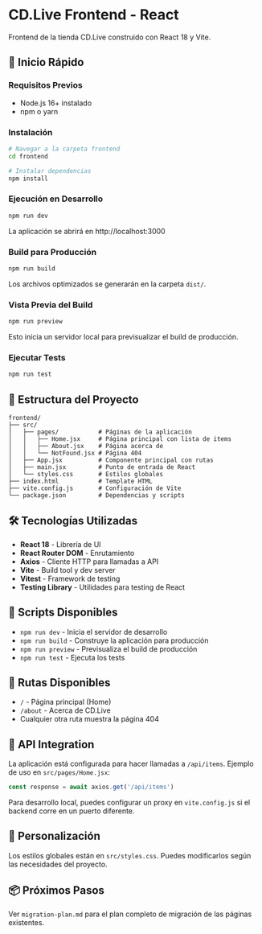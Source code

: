 # CD.Live Frontend - React

Frontend de la tienda CD.Live construido con React 18 y Vite.

## 🚀 Inicio Rápido

### Requisitos Previos

- Node.js 16+ instalado
- npm o yarn

### Instalación

```bash
# Navegar a la carpeta frontend
cd frontend

# Instalar dependencias
npm install
```

### Ejecución en Desarrollo

```bash
npm run dev
```

La aplicación se abrirá en http://localhost:3000

### Build para Producción

```bash
npm run build
```

Los archivos optimizados se generarán en la carpeta `dist/`.

### Vista Previa del Build

```bash
npm run preview
```

Esto inicia un servidor local para previsualizar el build de producción.

### Ejecutar Tests

```bash
npm run test
```

## 📁 Estructura del Proyecto

```
frontend/
├── src/
│   ├── pages/           # Páginas de la aplicación
│   │   ├── Home.jsx     # Página principal con lista de items
│   │   ├── About.jsx    # Página acerca de
│   │   └── NotFound.jsx # Página 404
│   ├── App.jsx          # Componente principal con rutas
│   ├── main.jsx         # Punto de entrada de React
│   └── styles.css       # Estilos globales
├── index.html           # Template HTML
├── vite.config.js       # Configuración de Vite
└── package.json         # Dependencias y scripts
```

## 🛠️ Tecnologías Utilizadas

- **React 18** - Librería de UI
- **React Router DOM** - Enrutamiento
- **Axios** - Cliente HTTP para llamadas a API
- **Vite** - Build tool y dev server
- **Vitest** - Framework de testing
- **Testing Library** - Utilidades para testing de React

## 📝 Scripts Disponibles

- `npm run dev` - Inicia el servidor de desarrollo
- `npm run build` - Construye la aplicación para producción
- `npm run preview` - Previsualiza el build de producción
- `npm run test` - Ejecuta los tests

## 🔗 Rutas Disponibles

- `/` - Página principal (Home)
- `/about` - Acerca de CD.Live
- Cualquier otra ruta muestra la página 404

## 📡 API Integration

La aplicación está configurada para hacer llamadas a `/api/items`. 
Ejemplo de uso en `src/pages/Home.jsx`:

```javascript
const response = await axios.get('/api/items')
```

Para desarrollo local, puedes configurar un proxy en `vite.config.js` si el backend corre en un puerto diferente.

## 🎨 Personalización

Los estilos globales están en `src/styles.css`. Puedes modificarlos según las necesidades del proyecto.

## 📦 Próximos Pasos

Ver `migration-plan.md` para el plan completo de migración de las páginas existentes.

